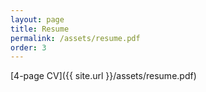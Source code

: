 ```yaml
---
layout: page
title: Resume
permalink: /assets/resume.pdf
order: 3
---
```


[4-page CV]({{ site.url }}/assets/resume.pdf)
